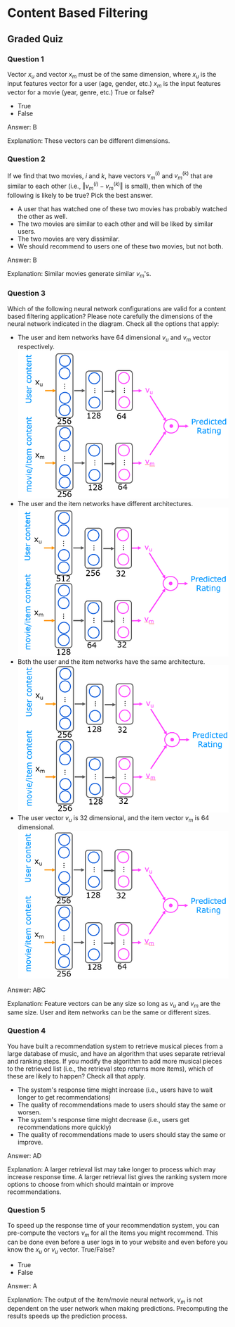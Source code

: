 # Content Based Filtering

## Graded Quiz

### Question 1

Vector $x_u$ and vector $x_m$ must be of the same dimension, where $x_u$ is the input features vector for a user (age, gender, etc.) $x_m$ is the input features vector for a movie (year, genre, etc.) True or false?

- True
- False

Answer: B

Explanation: These vectors can be different dimensions.

### Question 2

If we find that two movies, $i$ and $k$, have vectors $v_m^{(i)}$ and $v_m^{(k)}$ that are similar to each other (i.e., $\Vert v_m^{(i)} - v_m^{(k)} \Vert$ is small), then which of the following is likely to be true? Pick the best answer.

- A user that has watched one of these two movies has probably watched the other as well.
- The two movies are similar to each other and will be liked by similar users.
- The two movies are very dissimilar.
- We should recommend to users one of these two movies, but not both.

Answer: B

Explanation: Similar movies generate similar $v_m$'s.

### Question 3

Which of the following neural network configurations are valid for a content based filtering application? Please note carefully the dimensions of the neural network indicated in the diagram. Check all the options that apply:

- The user and item networks have 64 dimensional $v_u$ and $v_m$ vector respectively.
![NNArchA](./images/C3_W2_Q3_NNArchA.png)
- The user and the item networks have different architectures.
![NNArchB](./images/C3_W2_Q3_NNArchB.png)
- Both the user and the item networks have the same architecture.
![NNArchC](./images/C3_W2_Q3_NNArchC.png)
- The user vector $v_u$ is 32 dimensional, and the item vector $v_m$ is 64 dimensional.
![NNArchD](./images/C3_W2_Q3_NNArchD.png)

Answer: ABC

Explanation: Feature vectors can be any size so long as $v_u$ and $v_m$ are the same size. User and item networks can be the same or different sizes.

### Question 4

You have built a recommendation system to retrieve musical pieces from a large database of music, and have an algorithm that uses separate retrieval and ranking steps. If you modify the algorithm to add more musical pieces to the retrieved list (i.e., the retrieval step returns more items), which of these are likely to happen? Check all that apply.

- The system's response time might increase (i.e., users have to wait longer to get recommendations)
- The quality of recommendations made to users should stay the same or worsen.
- The system's response time might decrease (i.e., users get recommendations more quickly)
- The quality of recommendations made to users should stay the same or improve.

Answer: AD

Explanation: A larger retrieval list may take longer to process which may increase response time. A larger retrieval list gives the ranking system more options to choose from which should maintain or improve recommendations.

### Question 5

To speed up the response time of your recommendation system, you can pre-compute the vectors $v_m$ for all the items you might recommend. This can be done even before a user logs in to your website and even before you know the $x_u$ or $v_u$ vector. True/False?

- True
- False

Answer: A

Explanation: The output of the item/movie neural network, $v_m$ is not dependent on the user network when making predictions. Precomputing the results speeds up the prediction process.
